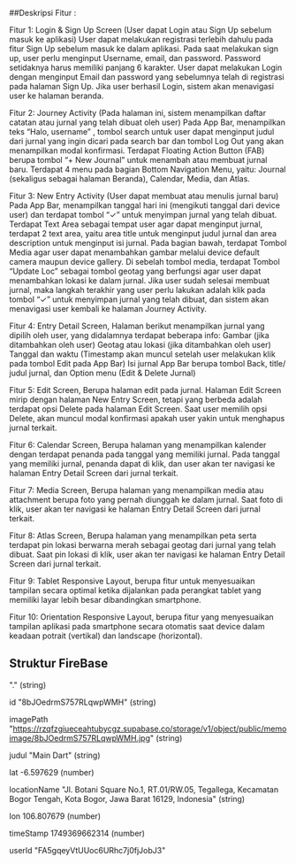 ##Deskripsi  Fitur :


Fitur 1: Login & Sign Up Screen (User dapat Login atau Sign Up sebelum masuk ke aplikasi)
User dapat melakukan registrasi terlebih dahulu pada fitur Sign Up sebelum masuk ke dalam aplikasi. Pada saat melakukan sign up, user perlu menginput Username, email, dan password. Password setidaknya harus memiliki panjang 6 karakter.
User dapat melakukan Login dengan menginput Email dan password yang sebelumnya telah di registrasi pada halaman Sign Up.
Jika user berhasil Login, sistem akan menavigasi user ke halaman beranda.

Fitur 2: Journey Activity (Pada halaman ini, sistem menampilkan daftar catatan atau jurnal yang telah dibuat oleh user)
Pada App Bar, menampilkan teks “Halo, username” , tombol search untuk user dapat menginput judul dari jurnal yang ingin dicari pada search bar dan tombol Log Out yang akan menampilkan modal konfirmasi.
Terdapat Floating Action Button (FAB) berupa tombol “+ New Journal” untuk menambah atau membuat jurnal baru.
Terdapat 4 menu pada bagian Bottom Navigation Menu, yaitu: Journal (sekaligus sebagai halaman Beranda), Calendar, Media, dan Atlas.

Fitur 3: New Entry Activity (User dapat membuat atau menulis jurnal baru)
Pada App Bar, menampilkan tanggal hari ini (mengikuti tanggal dari device user) dan terdapat tombol “✓” untuk menyimpan jurnal yang telah dibuat.
Terdapat Text Area sebagai tempat user agar dapat menginput jurnal, terdapat 2 text area, yaitu area title untuk menginput judul jurnal dan area description untuk menginput isi jurnal.
Pada bagian bawah, terdapat Tombol Media agar user dapat menambahkan gambar melalui device default camera maupun device gallery.
Di sebelah tombol media, terdapat Tombol “Update Loc” sebagai tombol geotag yang berfungsi agar user dapat menambahkan lokasi ke dalam jurnal.
Jika user sudah selesai membuat jurnal, maka langkah terakhir yang user perlu lakukan adalah klik pada tombol  “✓” untuk menyimpan jurnal yang telah dibuat, dan sistem akan menavigasi user kembali ke halaman Journey Activity. 

Fitur 4: Entry Detail Screen, Halaman berikut menampilkan jurnal yang dipilih oleh user, yang didalamnya terdapat beberapa info:
Gambar (jika ditambahkan oleh user)
Geotag atau lokasi (jika ditambahkan oleh user)
Tanggal dan waktu (Timestamp akan muncul setelah user melakukan klik pada tombol Edit pada App Bar)
Isi jurnal
App Bar berupa tombol Back, title/ judul jurnal, dan Option menu (Edit & Delete Jurnal)

Fitur 5: Edit Screen, Berupa halaman edit pada jurnal. Halaman Edit Screen mirip dengan halaman New Entry Screen, tetapi yang berbeda adalah terdapat opsi Delete pada halaman Edit Screen. Saat user memilih opsi Delete, akan muncul modal konfirmasi apakah user yakin untuk menghapus jurnal terkait.

Fitur 6: Calendar Screen, Berupa halaman yang menampilkan kalender dengan terdapat penanda pada tanggal yang memiliki jurnal. Pada tanggal yang memiliki jurnal, penanda dapat di klik, dan user akan ter navigasi ke halaman Entry Detail Screen dari jurnal terkait.

Fitur 7: Media Screen, Berupa halaman yang menampilkan media atau attachment  berupa foto yang pernah diunggah ke dalam jurnal. Saat foto di klik, user akan ter navigasi ke halaman Entry Detail Screen dari jurnal terkait.

Fitur 8: Atlas Screen, Berupa halaman yang menampilkan peta serta terdapat pin lokasi berwarna merah sebagai geotag dari jurnal yang telah dibuat. Saat pin lokasi di klik, user akan ter navigasi ke halaman Entry Detail Screen dari jurnal terkait.

Fitur 9: Tablet Responsive Layout, berupa fitur untuk menyesuaikan tampilan secara optimal ketika dijalankan pada perangkat tablet yang memiliki layar lebih besar dibandingkan smartphone.


Fitur 10: Orientation Responsive Layout, berupa fitur yang menyesuaikan tampilan aplikasi pada smartphone secara otomatis saat device dalam keadaan potrait (vertikal) dan landscape (horizontal).



## Struktur FireBase

"."
(string)


id
"8bJOedrmS757RLqwpWMH"
(string)


imagePath
"https://rzqfzgiueceahtubycgz.supabase.co/storage/v1/object/public/memoimage/8bJOedrmS757RLqwpWMH.jpg"
(string)


judul
"Main Dart"
(string)


lat
-6.597629
(number)


locationName
"Jl. Botani Square No.1, RT.01/RW.05, Tegallega, Kecamatan Bogor Tengah, Kota Bogor, Jawa Barat 16129, Indonesia"
(string)


lon
106.807679
(number)


timeStamp
1749369662314
(number)


userId
"FA5gqeyVtUUoc6URhc7j0fjJobJ3"
